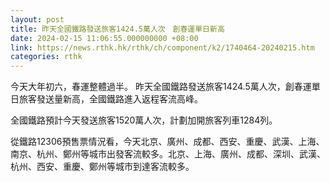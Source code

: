```yaml
---
layout: post
title: 昨天全國鐵路發送旅客1424.5萬人次　創春運單日新高
date: 2024-02-15 11:06:55.000000000 +08:00
link: https://news.rthk.hk/rthk/ch/component/k2/1740464-20240215.htm
categories: rthk
---
```


今天大年初六，春運整體過半。 昨天全國鐵路發送旅客1424.5萬人次，創春運單日旅客發送量新高，全國鐵路進入返程客流高峰。

全國鐵路預計今天發送旅客1520萬人次，計劃加開旅客列車1284列。

從鐵路12306預售票情況看，今天北京、廣州、成都、西安、重慶、武漢、上海、南京、杭州、鄭州等城市出發客流較多。北京、上海、廣州、成都、深圳、武漢、杭州、西安、重慶、鄭州等城市到達客流較多。

